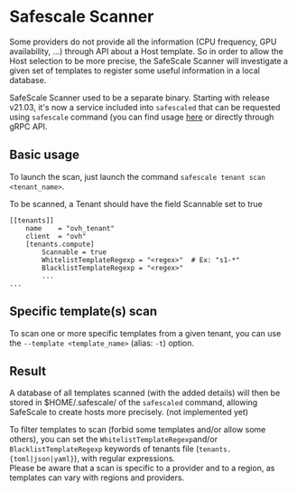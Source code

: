 # Safescale Scanner

Some providers do not provide all the information (CPU frequency, GPU availability, ...) through API about a Host template. So in order to allow the Host selection to be more precise, the SafeScale Scanner will investigate a given set of templates to register some useful information in a local database.

SafeScale Scanner used to be a separate binary. Starting with release v21.03, it's now a service included into `safescaled` that can be requested using `safescale` command (you can find usage [here](USAGE.md#tenant_scan) or directly through gRPC API.

## Basic usage

To launch the scan, just launch the command `safescale tenant scan <tenant_name>`.

To be scanned, a Tenant should have the field Scannable set to true

```
[[tenants]]
    name    = "ovh_tenant"
    client  = "ovh"
    [tenants.compute]
        Scannable = true
        WhitelistTemplateRegexp = "<regex>"  # Ex: "s1-*"
        BlacklistTemplateRegexp = "<regex>"
        ...
...

```

## Specific template(s) scan

To scan one or more specific templates from a given tenant, you can use the `--template <template_name>` (alias: `-t`) option.<br>


## Result

A database of all templates scanned (with the added details) will then be stored in $HOME/.safescale/ of the `safescaled` command, allowing SafeScale to create hosts more precisely. (not implemented yet)<br>

To filter templates to scan (forbid some templates and/or allow some others), you can set the `WhitelistTemplateRegexp`and/or `BlacklistTemplateRegexp` keywords of tenants file (`tenants.{toml|json|yaml}`), with regular expressions.
<br>
Please be aware that a scan is specific to a provider and to a region, as templates can vary with regions and providers.
